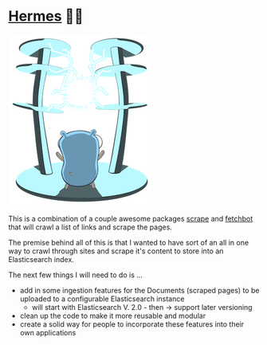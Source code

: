 # [Hermes](https://en.wikipedia.org/wiki/Hermes) 🏃💨

![Boom](./docs/static_files/power-to-the-masses.png)

This is a combination of a couple awesome packages [scrape](https://github.com/yhat/scrape) and [fetchbot](https://github.com/PuerkitoBio/fetchbot) that will crawl a list of links and scrape the pages.

The premise behind all of this is that I wanted to have sort of an all in one way to crawl through sites and scrape it's content to store into an Elasticsearch index.

The next few things I will need to do is ...
* add in some ingestion features for the Documents (scraped pages) to be uploaded to a configurable Elasticsearch instance
    * will start with Elasticsearch V. 2.0 - then -> support later versioning
* clean up the code to make it more reusable and modular
* create a solid way for people to incorporate these features into their own applications
